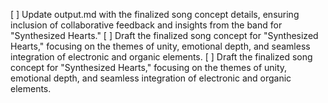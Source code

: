[ ] Update output.md with the finalized song concept details, ensuring inclusion of collaborative feedback and insights from the band for "Synthesized Hearts."
[ ] Draft the finalized song concept for "Synthesized Hearts," focusing on the themes of unity, emotional depth, and seamless integration of electronic and organic elements.
[ ] Draft the finalized song concept for "Synthesized Hearts," focusing on the themes of unity, emotional depth, and seamless integration of electronic and organic elements.